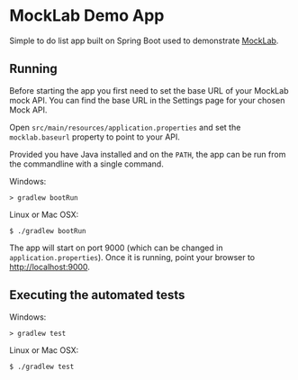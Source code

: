 # MockLab Demo App

Simple to do list app built on Spring Boot used to demonstrate [MockLab](http://get.mocklab.io).
 
## Running

Before starting the app you first need to set the base URL of your MockLab mock API. You can find the base URL in the Settings page
for your chosen Mock API.

Open `src/main/resources/application.properties` and set the `mocklab.baseurl` property to point to your API.

Provided you have Java installed and on the `PATH`, the app can be run from the commandline with a single command.

Windows:

```
> gradlew bootRun
```

Linux or Mac OSX:

```
$ ./gradlew bootRun
```

The app will start on port 9000 (which can be changed in `application.properties`). Once it is running, point your browser to [http://localhost:9000](http://localhost:9000).


## Executing the automated tests
 
Windows:

```
> gradlew test
```

Linux or Mac OSX:

```
$ ./gradlew test
```

